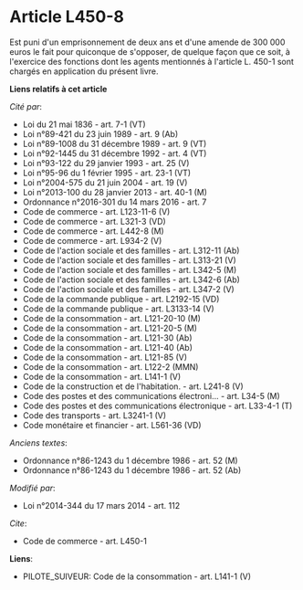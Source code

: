 # Article L450-8

Est puni d'un emprisonnement de deux ans et d'une amende de 300 000 euros le fait pour quiconque de s'opposer, de quelque
façon que ce soit, à l'exercice des fonctions dont les agents mentionnés à l'article L. 450-1 sont chargés en application du
présent livre.

**Liens relatifs à cet article**

_Cité par_:

  - Loi du 21 mai 1836 - art. 7-1 (VT)
  - Loi n°89-421 du 23 juin 1989 - art. 9 (Ab)
  - Loi n°89-1008 du 31 décembre 1989 - art. 9 (VT)
  - Loi n°92-1445 du 31 décembre 1992 - art. 4 (VT)
  - Loi n°93-122 du 29 janvier 1993 - art. 25 (V)
  - Loi n°95-96 du 1 février 1995 - art. 23-1 (VT)
  - Loi n°2004-575 du 21 juin 2004 - art. 19 (V)
  - Loi n°2013-100 du 28 janvier 2013 - art. 40-1 (M)
  - Ordonnance n°2016-301 du 14 mars 2016 - art. 7
  - Code de commerce - art. L123-11-6 (V)
  - Code de commerce - art. L321-3 (VD)
  - Code de commerce - art. L442-8 (M)
  - Code de commerce - art. L934-2 (V)
  - Code de l'action sociale et des familles - art. L312-11 (Ab)
  - Code de l'action sociale et des familles - art. L313-21 (V)
  - Code de l'action sociale et des familles - art. L342-5 (M)
  - Code de l'action sociale et des familles - art. L342-6 (Ab)
  - Code de l'action sociale et des familles - art. L347-2 (V)
  - Code de la commande publique - art. L2192-15 (VD)
  - Code de la commande publique - art. L3133-14 (V)
  - Code de la consommation - art. L121-20-10 (M)
  - Code de la consommation - art. L121-20-5 (M)
  - Code de la consommation - art. L121-30 (Ab)
  - Code de la consommation - art. L121-40 (Ab)
  - Code de la consommation - art. L121-85 (V)
  - Code de la consommation - art. L122-2 (MMN)
  - Code de la consommation - art. L141-1 (V)
  - Code de la construction et de l'habitation. - art. L241-8 (V)
  - Code des postes et des communications électroni... - art. L34-5 (M)
  - Code des postes et des communications électronique - art. L33-4-1 (T)
  - Code des transports - art. L3241-1 (V)
  - Code monétaire et financier - art. L561-36 (VD)

_Anciens textes_:

  - Ordonnance n°86-1243 du 1 décembre 1986 - art. 52 (M)
  - Ordonnance n°86-1243 du 1 décembre 1986 - art. 52 (Ab)

_Modifié par_:

  - Loi n°2014-344 du 17 mars 2014 - art. 112

_Cite_:

  - Code de commerce - art. L450-1

**Liens**:

  - PILOTE_SUIVEUR: Code de la consommation - art. L141-1 (V)
